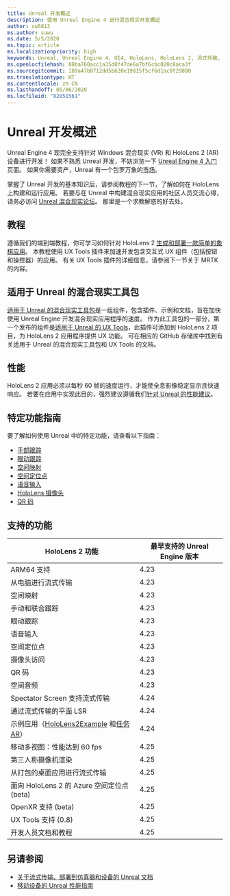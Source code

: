 ```yaml
---
title: Unreal 开发概述
description: 使用 Unreal Engine 4 进行混合现实开发概述
author: sw5813
ms.author: suwu
ms.date: 5/5/2020
ms.topic: article
ms.localizationpriority: high
keywords: Unreal, Unreal Engine 4, UE4, HoloLens, HoloLens 2, 流式传输, 远程处理, 混合现实, 开发, 入门, 功能, 新项目, 仿真器, 文档, 指南, 功能, 全息影像
ms.openlocfilehash: 08ba760acc1a35d8f47de6a7bf6cbc020c8aca3f
ms.sourcegitcommit: 189a47b8712dd5b620e19815f5cf6d1ac0f29880
ms.translationtype: HT
ms.contentlocale: zh-CN
ms.lasthandoff: 05/06/2020
ms.locfileid: "82851561"
---
```

# <a name="unreal-development-overview"></a>Unreal 开发概述

Unreal Engine 4 现完全支持针对 Windows 混合现实 (VR) 和 HoloLens 2 (AR) 设备进行开发！ 如果不熟悉 Unreal 开发，不妨浏览一下 <a href="https://docs.unrealengine.com//GettingStarted/index.html" target="_blank">Unreal Engine 4 入门</a>页面。 如果你需要资产，Unreal 有一个包罗万象的<a href="https://www.unrealengine.com/marketplace//store" target="_blank">市场</a>。 

掌握了 Unreal 开发的基本知识后，请参阅教程的下一节，了解如何在 HoloLens 上构建和运行应用。 若要与在 Unreal 中构建混合现实应用的社区人员交流心得，请务必访问 <a href="https://forums.unrealengine.com/development-discussion/vr-ar-development" target="_blank">Unreal 混合现实论坛</a>。 那里是一个求教解惑的好去处。

## <a name="tutorial"></a>教程

遵循我们的端到端教程，你可学习如何针对 HoloLens 2 [生成和部署一款简单的象棋应用](unreal-uxt-ch1.md)。 本教程使用 UX Tools 插件来加速开发包含交互式 UX 组件（包括按钮和操控器）的应用。 有关 UX Tools 插件的详细信息，请参阅下一节关于 MRTK 的内容。 

## <a name="mixed-reality-toolkit-for-unreal"></a>适用于 Unreal 的混合现实工具包

[适用于 Unreal 的混合现实工具包](https://github.com/microsoft/MixedRealityToolkit-Unreal)是一组组件，包含插件、示例和文档，旨在加快使用 Unreal Engine 开发混合现实应用程序的速度。 作为此工具包的一部分，第一个发布的组件是[适用于 Unreal 的 UX Tools](https://github.com/microsoft/MixedReality-UXTools-Unreal)，此插件可添加到 HoloLens 2 项目，为 HoloLens 2 应用程序提供 UX 功能。 可在相应的 GitHub 存储库中找到有关适用于 Unreal 的混合现实工具包和 UX Tools 的文档。 

## <a name="performance"></a>性能

HoloLens 2 应用必须以每秒 60 帧的速度运行，才能使全息影像稳定显示且快速响应。 若要在应用中实现此目的，强烈建议遵循我们[针对 Unreal 的性能建议](performance-recommendations-for-unreal.md)。 

## <a name="guides-to-specific-features"></a>特定功能指南

要了解如何使用 Unreal 中的特定功能，请查看以下指南： 
* [手部跟踪](unreal-hand-tracking.md)
* [眼动跟踪](unreal-gaze-input.md)
* [空间映射](unreal-spatial-mapping.md)
* [空间定位点](unreal-spatial-anchors.md)
* [语音输入](unreal-voice-input.md)
* [HoloLens 摄像头](unreal-hololens-camera.md)
* [QR 码](unreal-qr-codes.md)

## <a name="supported-features"></a>支持的功能

| HoloLens 2 功能 | 最早支持的 Unreal Engine 版本 |
| ----------- | ----------- |
| ARM64 支持 | 4.23 |
| 从电脑进行流式传输 | 4.23 |
| 空间映射 | 4.23 |
| 手动和联合跟踪 | 4.23 |
| 眼动跟踪 | 4.23 |
| 语音输入 | 4.23 |
| 空间定位点 | 4.23 |
| 摄像头访问 | 4.23 |
| QR 码 | 4.23 |
| 空间音频 | 4.23 |
| Spectator Screen 支持流式传输 | 4.24 |
| 通过流式传输的平面 LSR | 4.24 |
| 示例应用（[HoloLens2Example](https://github.com/microsoft/MixedReality-Unreal-Samples) 和[任务 AR](https://docs.unrealengine.com/en-US/Resources/Showcases/MissionAR/index.html)） | 4.24 |
| 移动多视图：性能达到 60 fps | 4.25 |
| 第三人称摄像机渲染 | 4.25 |
| 从打包的桌面应用进行流式传输 | 4.25 |
| 面向 HoloLens 2 的 Azure 空间定位点 (beta) | 4.25 |
| OpenXR 支持 (beta) | 4.25 |
| UX Tools 支持 (0.8) | 4.25 |
| 开发人员文档和教程 | 4.25 |

## <a name="see-also"></a>另请参阅
* <a href="https://docs.unrealengine.com//Platforms/AR/HoloLens2/index.html" target="_blank">关于流式传输、部署到仿真器和设备的 Unreal 文档</a>
* <a href="https://docs.unrealengine.com//Platforms/Mobile/Performance/index.html" target="_blank">移动设备的 Unreal 性能指南</a>
